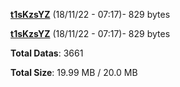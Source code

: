 [**t1sKzsYZ**](/data/t1sKzsYZ.txt) (18/11/22 - 07:17)- 829 bytes

[**t1sKzsYZ**](/data/t1sKzsYZ.txt) (18/11/22 - 07:17)- 829 bytes

**Total Datas**: 3661

**Total Size**: 19.99 MB / 20.0 MB